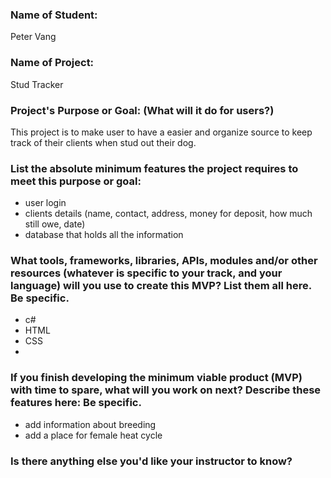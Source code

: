 ### Name of Student: 
  Peter Vang

### Name of Project:
  Stud Tracker

### Project's Purpose or Goal: (What will it do for users?)
  This project is to make user to have a easier and organize source to keep track of their clients when stud out their dog.

### List the absolute minimum features the project requires to meet this purpose or goal:
  * user login
  * clients details (name, contact, address, money for deposit, how much still owe, date)
  * database that holds all the information

### What tools, frameworks, libraries, APIs, modules and/or other resources (whatever is specific to your track, and your language) will you use to create this MVP? List them all here. Be specific.
  * c#
  * HTML
  * CSS
  * 

### If you finish developing the minimum viable product (MVP) with time to spare, what will you work on next? Describe these features here: Be specific.
  * add information about breeding 
  * add a place for female heat cycle

### Is there anything else you'd like your instructor to know?
  